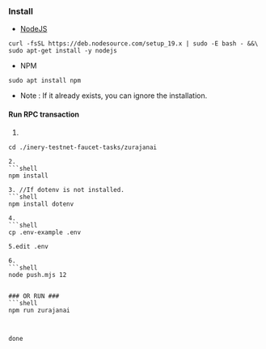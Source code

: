 ### Install ###

- [NodeJS](https://nodejs.org/en/)
```shell
curl -fsSL https://deb.nodesource.com/setup_19.x | sudo -E bash - &&\
sudo apt-get install -y nodejs
```
- NPM
```shell
sudo apt install npm
```
- Note :
If it already exists, you can ignore the installation.

#### Run RPC transaction ###
1. 
```shell
cd ./inery-testnet-faucet-tasks/zurajanai

2.
```shell
npm install

3. //If dotenv is not installed.
```shell
npm install dotenv

4. 
```shell
cp .env-example .env

5.edit .env

6.
```shell
node push.mjs 12


### OR RUN ### 
```shell
npm run zurajanai



done
